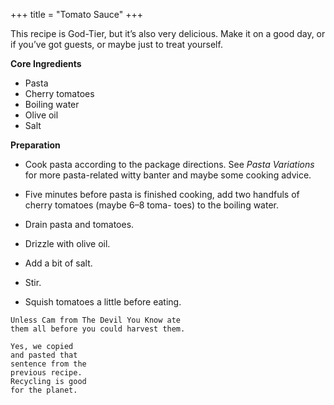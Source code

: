+++
title = "Tomato Sauce"
+++

This recipe is God-Tier, but it’s also very delicious. Make it on a good day, or
if you’ve got guests, or maybe just to treat yourself.

**Core Ingredients**

- Pasta
- Cherry tomatoes
- Boiling water
- Olive oil
- Salt

**Preparation**
- Cook pasta according to the package directions. See
_Pasta Variations_ for more pasta-related witty banter
and maybe some cooking advice.

- Five minutes before pasta is finished cooking, add
two handfuls of cherry tomatoes (maybe 6–8 toma-
toes) to the boiling water.

- Drain pasta and tomatoes.

- Drizzle with olive oil.

- Add a bit of salt.

- Stir.

- Squish tomatoes a little before eating.

```
Unless Cam from The Devil You Know ate
them all before you could harvest them.
```
```
Yes, we copied
and pasted that
sentence from the
previous recipe.
Recycling is good
for the planet.
```